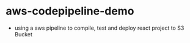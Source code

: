 # aws-codepipeline-demo
- using a aws pipeline to compile, test and deploy react project to S3 Bucket
